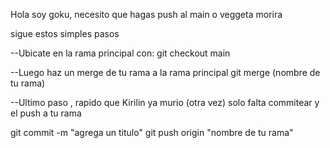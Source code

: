 Hola soy goku, necesito que hagas push al main o veggeta morira

sigue estos simples pasos 

--Ubicate en la rama principal con: 
  git checkout main 

--Luego haz un merge de tu rama a la rama principal 
  git merge (nombre de tu rama)

--Ultimo paso , rapido que Kirilin ya murio (otra vez)
  solo falta commitear y el push a tu rama 

  git commit -m "agrega un titulo"
  git push origin "nombre de tu rama"
